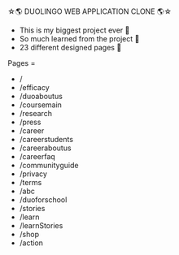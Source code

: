 ☆🌎 DUOLINGO WEB APPLICATION CLONE 🌎☆

<ul>
    <li>This is my biggest project ever 🥳</li>
    <li>So much learned from the project 🥳</li>
    <li>23 different designed pages 📄</li> 
</ul>

Pages =
<ul>
    <li>/</li>
    <li>/efficacy</li>
    <li>/duoaboutus</li>
    <li>/coursemain</li>
    <li>/research</li>
    <li>/press</li>
    <li>/career</li>
    <li>/careerstudents</li>
    <li>/careeraboutus</li>
    <li>/careerfaq</li>
    <li>/communityguide</li>
    <li>/privacy</li>
    <li>/terms</li>
    <li>/abc</li>
    <li>/duoforschool</li>
    <li>/stories</li>
    <li>/learn</li>
    <li>/learnStories</li>
    <li>/shop</li>
    <li>/action</li>
</ul>